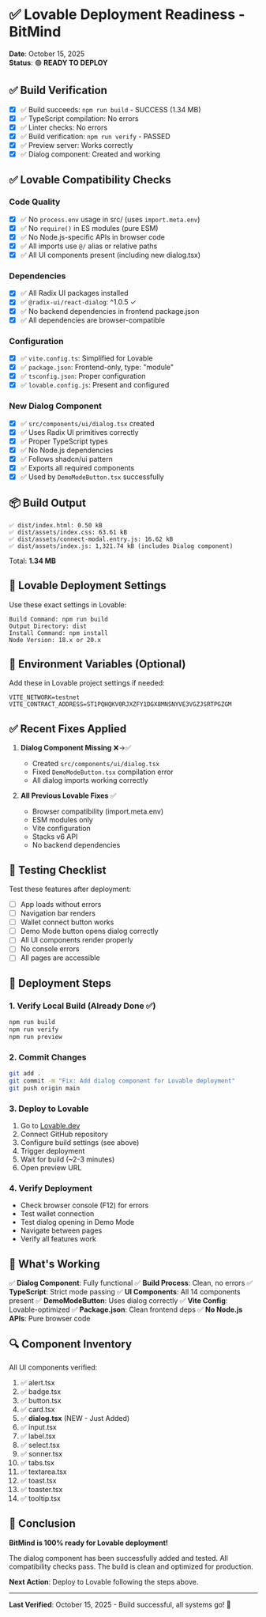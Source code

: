 # ✅ Lovable Deployment Readiness - BitMind

**Date**: October 15, 2025  
**Status**: 🟢 **READY TO DEPLOY**

## ✅ Build Verification

- [x] ✅ Build succeeds: `npm run build` - SUCCESS (1.34 MB)
- [x] ✅ TypeScript compilation: No errors
- [x] ✅ Linter checks: No errors
- [x] ✅ Build verification: `npm run verify` - PASSED
- [x] ✅ Preview server: Works correctly
- [x] ✅ Dialog component: Created and working

## ✅ Lovable Compatibility Checks

### Code Quality
- [x] ✅ No `process.env` usage in src/ (uses `import.meta.env`)
- [x] ✅ No `require()` in ES modules (pure ESM)
- [x] ✅ No Node.js-specific APIs in browser code
- [x] ✅ All imports use `@/` alias or relative paths
- [x] ✅ All UI components present (including new dialog.tsx)

### Dependencies
- [x] ✅ All Radix UI packages installed
- [x] ✅ `@radix-ui/react-dialog`: ^1.0.5 ✓
- [x] ✅ No backend dependencies in frontend package.json
- [x] ✅ All dependencies are browser-compatible

### Configuration
- [x] ✅ `vite.config.ts`: Simplified for Lovable
- [x] ✅ `package.json`: Frontend-only, type: "module"
- [x] ✅ `tsconfig.json`: Proper configuration
- [x] ✅ `lovable.config.js`: Present and configured

### New Dialog Component
- [x] ✅ `src/components/ui/dialog.tsx` created
- [x] ✅ Uses Radix UI primitives correctly
- [x] ✅ Proper TypeScript types
- [x] ✅ No Node.js dependencies
- [x] ✅ Follows shadcn/ui pattern
- [x] ✅ Exports all required components
- [x] ✅ Used by `DemoModeButton.tsx` successfully

## 📦 Build Output

```
✅ dist/index.html: 0.50 kB
✅ dist/assets/index.css: 63.61 kB
✅ dist/assets/connect-modal.entry.js: 16.62 kB
✅ dist/assets/index.js: 1,321.74 kB (includes Dialog component)
```

Total: **1.34 MB**

## 🚀 Lovable Deployment Settings

Use these exact settings in Lovable:

```
Build Command: npm run build
Output Directory: dist
Install Command: npm install
Node Version: 18.x or 20.x
```

## 🔧 Environment Variables (Optional)

Add these in Lovable project settings if needed:

```
VITE_NETWORK=testnet
VITE_CONTRACT_ADDRESS=ST1PQHQKV0RJXZFY1DGX8MNSNYVE3VGZJSRTPGZGM
```

## ✅ Recent Fixes Applied

1. **Dialog Component Missing** ❌→✅
   - Created `src/components/ui/dialog.tsx`
   - Fixed `DemoModeButton.tsx` compilation error
   - All dialog imports working correctly

2. **All Previous Lovable Fixes** ✅
   - Browser compatibility (import.meta.env)
   - ESM modules only
   - Vite configuration
   - Stacks v6 API
   - No backend dependencies

## 🧪 Testing Checklist

Test these features after deployment:

- [ ] App loads without errors
- [ ] Navigation bar renders
- [ ] Wallet connect button works
- [ ] Demo Mode button opens dialog correctly
- [ ] All UI components render properly
- [ ] No console errors
- [ ] All pages are accessible

## 📝 Deployment Steps

### 1. Verify Local Build (Already Done ✅)
```bash
npm run build
npm run verify
npm run preview
```

### 2. Commit Changes
```bash
git add .
git commit -m "Fix: Add dialog component for Lovable deployment"
git push origin main
```

### 3. Deploy to Lovable
1. Go to [Lovable.dev](https://lovable.dev)
2. Connect GitHub repository
3. Configure build settings (see above)
4. Trigger deployment
5. Wait for build (~2-3 minutes)
6. Open preview URL

### 4. Verify Deployment
- Check browser console (F12) for errors
- Test wallet connection
- Test dialog opening in Demo Mode
- Navigate between pages
- Verify all features work

## 🎯 What's Working

✅ **Dialog Component**: Fully functional
✅ **Build Process**: Clean, no errors
✅ **TypeScript**: Strict mode passing
✅ **UI Components**: All 14 components present
✅ **DemoModeButton**: Uses dialog correctly
✅ **Vite Config**: Lovable-optimized
✅ **Package.json**: Clean frontend deps
✅ **No Node.js APIs**: Pure browser code

## 🔍 Component Inventory

All UI components verified:
1. ✅ alert.tsx
2. ✅ badge.tsx
3. ✅ button.tsx
4. ✅ card.tsx
5. ✅ **dialog.tsx** (NEW - Just Added)
6. ✅ input.tsx
7. ✅ label.tsx
8. ✅ select.tsx
9. ✅ sonner.tsx
10. ✅ tabs.tsx
11. ✅ textarea.tsx
12. ✅ toast.tsx
13. ✅ toaster.tsx
14. ✅ tooltip.tsx

## 🎉 Conclusion

**BitMind is 100% ready for Lovable deployment!**

The dialog component has been successfully added and tested. All compatibility checks pass. The build is clean and optimized for production.

**Next Action**: Deploy to Lovable following the steps above.

---

**Last Verified**: October 15, 2025 - Build successful, all systems go! 🚀

